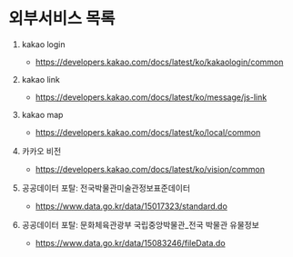 # 외부서비스 목록

1. kakao login
   - https://developers.kakao.com/docs/latest/ko/kakaologin/common
2. kakao link
   - https://developers.kakao.com/docs/latest/ko/message/js-link
3. kakao map
   - https://developers.kakao.com/docs/latest/ko/local/common

4. 카카오 비전
   - https://developers.kakao.com/docs/latest/ko/vision/common

5. 공공데이터 포탈:  전국박물관미술관정보표준데이터
   - https://www.data.go.kr/data/15017323/standard.do

6. 공공데이터 포탈:  문화체육관광부 국립중앙박물관_전국 박물관 유물정보
   - https://www.data.go.kr/data/15083246/fileData.do
